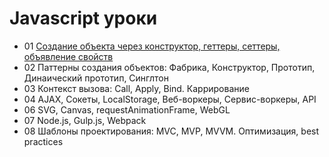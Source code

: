 # Javascript уроки

- 01 [Создание объекта через конструктор, геттеры, сеттеры, объявление свойств](https://github.com/inkorcoder/js-grow-up/tree/master/01)
- 02 Паттерны создания объектов: Фабрика, Конструктор, Прототип, Динаический прототип, Синглтон
- 03 Контекст вызова: Call, Apply, Bind. Каррирование
- 04 AJAX, Сокеты, LocalStorage, Веб-воркеры, Сервис-воркеры, API
- 06 SVG, Canvas, requestAnimationFrame, WebGL
- 07 Node.js, Gulp.js, Webpack
- 08 Шаблоны проектирования: MVC, MVP, MVVM. Оптимизация, best practices